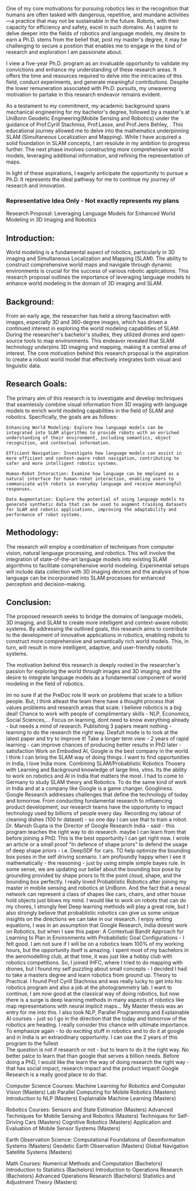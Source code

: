One of my core motivations for pursuing robotics lies in the recognition that humans are often tasked with dangerous, repetitive, and mundane activities—a practice that may not be sustainable in the future. 
Robots, with their capacity for efficiency and safety, excel in such domains. As I aspire to delve deeper into the fields of robotics and language models, my desire to earn a Ph.D. stems from the belief that, 
post my master's degree, it may be challenging to secure a position that enables me to engage in the kind of research and exploration I am passionate about.

I view a five-year Ph.D. program as an invaluable opportunity to validate my convictions and enhance my understanding of these research areas. 
It offers the time and resources required to delve into the intricacies of this field, conduct experiments, and generate meaningful contributions. 
Despite the lower remuneration associated with Ph.D. pursuits, my unwavering motivation to partake in this research endeavor remains evident.

As a testament to my commitment, my academic background spans mechanical engineering for my bachelor's degree, followed by a master's at UniBonn Geodetic Engineering(Mobile Sensing and Robotics) 
under the guidance of Prof.Cyrill Stachniss, Prof.Lasse, and Prof.Jens Behley, . This educational journey allowed me to delve into the mathematics underpinning SLAM (Simultaneous Localization and Mapping). 
While I have acquired a solid foundation in SLAM concepts, I am resolute in my ambition to progress further. The next phase involves constructing more comprehensive world models, leveraging additional information, and refining the representation of maps.

In light of these aspirations, I eagerly anticipate the opportunity to pursue a Ph.D. It represents the ideal pathway for me to continue my journey of research and innovation.


### Representative Idea Only - Not exactly represents my plans
Research Proposal: Leveraging Language Models for Enhanced World Modeling in 3D Imaging and Robotics

## Introduction:
World modeling is a fundamental aspect of robotics, particularly in 3D imaging and Simultaneous Localization and Mapping (SLAM). 
The ability to construct comprehensive world maps and navigate through dynamic environments is crucial for the success of various robotic applications. 
This research proposal outlines the importance of leveraging language models to enhance world modeling in the domain of 3D imaging and SLAM.

## Background:
From an early age, the researcher has held a strong fascination with images, especially 3D and 360-degree images, which has driven a continued interest 
in exploring the world modeling capabilities of SLAM. During the researcher's bachelor's studies, they utilized drones and open-source tools to map environments. 
This endeavor revealed that SLAM technology underpins 3D imaging and mapping, making it a central area of interest. The core motivation behind this 
research proposal is the aspiration to create a robust world model that effectively integrates both visual and linguistic data.

## Research Goals:
The primary aim of this research is to investigate and develop techniques that seamlessly combine visual information from 3D imaging with language models 
to enrich world modeling capabilities in the field of SLAM and robotics. Specifically, the goals are as follows:

    Enhancing World Modeling: Explore how language models can be integrated into SLAM algorithms to provide robots with an enriched understanding of their environment, including semantics, object recognition, and contextual information.

    Efficient Navigation: Investigate how language models can assist in more efficient and context-aware robot navigation, contributing to safer and more intelligent robotic systems.

    Human-Robot Interaction: Examine how language can be employed as a natural interface for human-robot interaction, enabling users to communicate with robots in everyday language and receive meaningful responses.

    Data Augmentation: Explore the potential of using language models to generate synthetic data that can be used to augment training datasets for SLAM and robotic applications, improving the adaptability and performance of robot systems.

## Methodology:
The research will employ a combination of techniques from computer vision, natural language processing, and robotics. This will involve the integration of state-of-the-art language models 
into existing SLAM algorithms to facilitate comprehensive world modeling. Experimental setups will include data collection with 3D imaging devices and the analysis of how language can be 
incorporated into SLAM processes for enhanced perception and decision-making.

## Conclusion:
The proposed research seeks to bridge the domains of language models, 3D imaging, and SLAM to create more intelligent and context-aware robotic systems. By addressing the outlined goals, 
this research aims to contribute to the development of innovative applications in robotics, enabling robots to construct more comprehensive and semantically rich world models. 
This, in turn, will result in more intelligent, adaptive, and user-friendly robotic systems.

The motivation behind this research is deeply rooted in the researcher's passion for exploring the world through images and 3D imaging, and the desire to integrate language models as a fundamental component of world modeling in the field of robotics.

Im no sure if at the PreDoc role Ill work on problems that scale to a billion people. But, I think atleast the team there have a thought process that values problems and research areas that scale. I believe robotics is a big deal! 
Chance to work with people of complimentary skills - NLP, Economics, Social Sciences,... 
Focus on learning, dont need to know everything already - but needs a mind of research.
Publsihing 3 papers meant nothing - learning to do the research the right way. Deafult mode is to look at the latest paper and try to improve it!
Take a longer term view - 2 years of rapid learning - can improve chances of producing better results in PhD later - satisfaction
Work on Embodied AI, Google is the best company in the world. 
I think I can bring the SLAM way of doing things. I want to find opportunities in India, I love India more.
Combining SLAM/Probablistic Robotics Thooery with Learning and Background knowledge of large llms, vlms.
Its the ability to work on robotics and AI in India that matters the most. I had to come to Germany to study SLAM theory and Robotics. To do the same kind of work in India and at a company like Google is a game changer. 
Googliness. Google Research addresses challenges that define the technology of today and tomorrow. From conducting fundamental research to influencing product development, our research teams have the opportunity to impact technology used by billions of people every day. 
Recording my labour of cleaning dishes (100 hr dataset) - so one day I can use that to train a robot.
Dr. Manish Gupta is the Director of Google Research India - said - this program teaches the right way to do research. maybe I can learn from that before joining a PhD. This is the best opportunity I can get right now.
I wrote an article or a small proof "In defence of shape priors" to defend the usage of deep shape priors - i.e. DeepSDF for cars. TO help optimize the bounding box poses in the self driving scenario. I am profoundly happy when I see it mathematically - the reasoning - just by using simple simple bayes rule. 
In some sense, we are updating our belief about the bounding box pose by grounding provided by shape priors to fit the point cloud, shape, and the bounding box perfectly.
I really loved Probablistic Robotics after joining my master in mobile sensing and robotics at UniBonn. And the fact that a neural network can represent a class of shapes like cars, chairs, and other house hold objects just blows my mind. I would like to work on robots that can do my chores, I strongly feel 
Deep learning methods will play a great role, but I also strongly believe that probablistic robotics can give us some unique insights on the directions we can take in our research. I enjoy writing equations, I was in an assumption that Google Research, India doesnt work on Robotics, but when I saw this paper: A Contextual Bandit Approach for Learning to Plan in Environments with Probabilistic Goal Configurations - I felt good. I am not sure if I will be on a  robotics team 100% of my working hours, but the opportunity itself is amazing. 
I spent most of my bachelors in the aeromodelling club, at that time, it was just like a hobby club with robotics competitions. So, I joined IHFC, where I tried to do mapping with drones, but I found my self puzzling about small concepts - I decided I had to take a masters degree and learn robotics from ground up. Theory to Practical. I found Prof Cyrill Stachniss and was really lucky to get into his robotics program and also a job at the photogrammetry lab. I want to continue, I am now good at the classical way of doing robotics, but now there is a surge is deep learning methods in many aspects of robotics like map representations with neural implicit maps... My Master thesis was an entry for me into this. I also took NLP, Parallel Programming and Explainable AI courses - just so I go in the direction that the today and tomorrow of the robotics are heading. I really consider this chance with ultimate importance. To emphasize again - to do exciting stuff in robotics  and to do it at google and in India is an extraodinary opportunity. I can use the 2 years of this program to the fullest  
The question is not if research or not - but to learn to do it the right way. No better palce to learn that than google that serves a billion needs.
Before doing a PhD, I would like the learn the way of doing research the right way - that has social impact, research impact and the product impact! Google Research is a really good place to do that. 




Computer Science Courses:
Machine Learning for Robotics and Computer Vision (Masters)
Lab Parallel Computing for Mobile Robotics (Masters)
Introduction to NLP (Masters)
Explainable Machine Learning (Masters)

Robotics Courses:
Sensors and State Estimation (Masters)
Advanced Techniques for Mobile Sensing and Robotics (Masters)
Techniques for Self-Driving Cars (Masters)
Cognitive Robotics (Masters)
Application and Evaluation of Mobile Sensor Systems (Masters)


Earth Observation Science:
Computational Foundations of Geoinformation Systems (Masters)
Geodetic Earth Observation (Masters)
Global Navigation Satellite Systems (Masters)

Math Courses:
Numerical Methods and Computation (Bachelors)
Introduction to Statistics (Bachelors)
Introduction to Operations Research (Bachelors)
Advanced Operations Research (Bachelors)
Statistics and Adjustment Theory (Masters)







